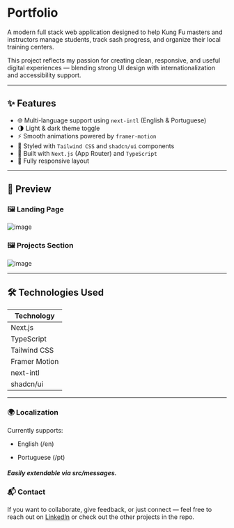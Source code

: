 # Portfolio

A modern full stack web application designed to help Kung Fu masters and instructors manage students, track sash progress, and organize their local training centers.

This project reflects my passion for creating clean, responsive, and useful digital experiences — blending strong UI design with internationalization and accessibility support.

---

## ✨ Features

- 🌐 Multi-language support using `next-intl` (English & Portuguese)
- 🌗 Light & dark theme toggle
- ⚡ Smooth animations powered by `framer-motion`
- 🎨 Styled with `Tailwind CSS` and `shadcn/ui` components
- 🚀 Built with `Next.js` (App Router) and `TypeScript`
- 📱 Fully responsive layout

---

## 📸 Preview

<!-- Add images here as needed -->

### 🖼 Landing Page  
![image](https://github.com/user-attachments/assets/45306066-e73b-4326-adf1-f8fc783f10aa)

### 🖼 Projects Section  
![image](https://github.com/user-attachments/assets/99e6e0f1-220e-4576-a988-21ccb52d0468)

---

## 🛠 Technologies Used

| Technology     |
|----------------|
| Next.js        |
| TypeScript     |
| Tailwind CSS   |
| Framer Motion  |
| next-intl      |
| shadcn/ui      |

---

### 🌍 Localization
Currently supports:

- English (/en)

- Portuguese (/pt)

##### Easily extendable via src/messages.

### 📬 Contact
If you want to collaborate, give feedback, or just connect — feel free to reach out on [LinkedIn](https://www.linkedin.com/in/arthurspedine) or check out the other projects in the repo.
